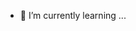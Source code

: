 
- 🌱 I’m currently learning ...

<!---
drazzdrazz/drazzdrazz is a ✨ special ✨ repository because its `README.md` (this file) appears on your GitHub profile.
You can click the Preview link to take a look at your changes.
--->
